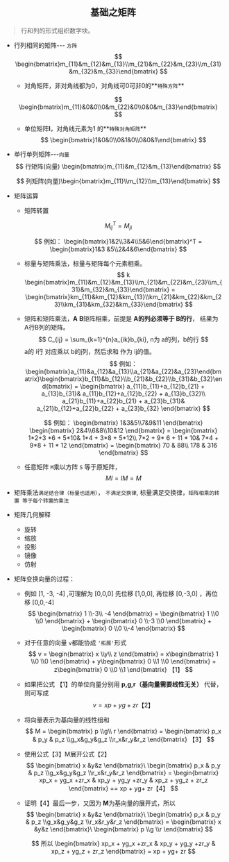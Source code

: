 ## <center> 基础之矩阵</center>

> 行和列的形式组织数字块。

- 行列相同的矩阵--- `方阵`
  $$
  \begin{bmatrix}m_{11}&m_{12}&m_{13}\\m_{21}&m_{22}&m_{23}\\m_{31}&m_{32}&m_{33}\end{bmatrix}
  $$

  - 对角矩阵，非对角线都为0，对角线可0可非0的**`特殊方阵`**

  $$
  \begin{bmatrix}m_{11}&0&0\\0&m_{22}&0\\0&0&m_{33}\end{bmatrix}
  $$

  - 单位矩阵**I**，对角线元素为1 的**`特殊对角矩阵`**
    $$
    \begin{bmatrix}1&0&0\\0&1&0\\0&0&1\end{bmatrix}
    $$
    

- 单行单列矩阵---`向量`
  $$
  行矩阵(向量) \begin{bmatrix}m_{11}&m_{12}&m_{13}\end{bmatrix}
  $$

  $$
  列矩阵(向量)\begin{bmatrix}m_{11}\\m_{12}\\m_{13}\end{bmatrix}
  $$

- 矩阵运算

  - 矩阵转置

  $$
  M^{T}_{ij} = M_{ji}
  $$

  $$
  例如： \begin{bmatrix}1&2\\3&4\\5&6\end{bmatrix}^T = \begin{bmatrix}1&3 &5\\2&4&6\end{bmatrix}
  $$

  - 标量与矩阵乘法，标量与矩阵每个元素相乘。
    $$
    k \begin{bmatrix}m_{11}&m_{12}&m_{13}\\m_{21}&m_{22}&m_{23}\\m_{31}&m_{32}&m_{33}\end{bmatrix} = \begin{bmatrix}km_{11}&km_{12}&km_{13}\\km_{21}&km_{22}&km_{23}\\km_{31}&km_{32}&km_{33}\end{bmatrix}
    $$
    

  - 矩阵和矩阵乘法，**A** **B**矩阵相乘，前提是 **A的列必须等于 B的行**， 结果为 A行B列的矩阵。
    $$
    C_{ij} = \sum_{k=1}^{n}a_{ik}b_{ki}, n为 a的列，b的行
    $$
    a的 i行 对应乘以 b的j列，然后求和 作为 ij的值。
    $$
    例如： \begin{bmatrix}a_{11}&a_{12}&a_{13}\\a_{21}&a_{22}&a_{23}\end{bmatrix}\begin{bmatrix}b_{11}&b_{12}\\b_{21}&b_{22}\\b_{31}&b_{32}\end{bmatrix} = \begin{bmatrix}
    a_{11}b_{11}+a_{12}b_{21} + a_{13}b_{31}&
    a_{11}b_{12}+a_{12}b_{22} + a_{13}b_{32}\\
    a_{21}b_{11}+a_{22}b_{21} + a_{23}b_{31}&
    a_{21}b_{12}+a_{22}b_{22} + a_{23}b_{32}
    \end{bmatrix}
    $$

    $$
    例如： 
    \begin{bmatrix}
    1&3&5\\7&9&11
    \end{bmatrix}
    \begin{bmatrix}
    2&4\\6&8\\10&12
    \end{bmatrix} 
    = \begin{bmatrix}
    1*2+3 *6 + 5*10&
    1*4 + 3*8 + 5*12\\
    7*2 + 9* 6 + 11 * 10&
    7*4 + 9*8 + 11 * 12
    \end{bmatrix}
    = \begin{bmatrix}
    70 & 88\\
    178 & 316
    \end{bmatrix}
    $$

  - 任意矩阵 `M`乘以方阵 `S` 等于原矩阵，
    $$
    MI = IM= M
    $$

- 矩阵乘法`满足结合律（标量也适用）`， `不满足交换律`, 标量满足交换律，`矩阵相乘的转置 等于每个转置的乘法`

- 矩阵几何解释

  - 旋转
  - 缩放
  - 投影
  - 镜像
  - 仿射

- 矩阵变换向量的过程：

  - 例如 [1, -3, -4] ,可理解为 [0,0,0] 先位移 [1,0,0], 再位移 [0,-3,0] ，再位移 [0,0,-4]
    $$
    \begin{bmatrix} 1 \\-3\\ -4 \end{bmatrix} = \begin{bmatrix} 1 \\0 \\0 \end{bmatrix} + \begin{bmatrix} 0 \\-3 \\0 \end{bmatrix} + \begin{bmatrix} 0 \\0 \\-4 \end{bmatrix}
    $$

  - 对于任意的向量 `v`都能协成 `'拓展'`形式
    $$
    v = \begin{bmatrix} x \\y\\ z \end{bmatrix} = x\begin{bmatrix} 1 \\0 \\0 \end{bmatrix} + y\begin{bmatrix} 0 \\1 \\0 \end{bmatrix} + z\begin{bmatrix} 0 \\0 \\1 \end{bmatrix}   【1】
    $$

  - 如果把公式 【1】的单位向量分别用 **p,g,r（基向量需要线性无关）** 代替，则可写成
    $$
    v = xp + yg+ zr 【2】
    $$

  - 将向量表示为基向量的线性组和
    $$
    M = \begin{bmatrix} p \\g\\ r \end{bmatrix} = \begin{bmatrix} p_x & p_y & p_z \\g_x&g_y&g_z \\r_x&r_y&r_z \end{bmatrix} 【3】
    $$

  - 使用公式【3】M展开公式【2】
    $$
    \begin{bmatrix} x &y&z \end{bmatrix}\ \begin{bmatrix} p_x & p_y & p_z \\g_x&g_y&g_z \\r_x&r_y&r_z \end{bmatrix}
    = \begin{bmatrix} 
    xp_x + yg_x +zr_x & xp_y + yg_y +zr_y & xp_z + yg_z + zr_z
    \end{bmatrix}
    == xp + yg+ zr【4】
    $$

  - 证明【4】最后一步，又因为 **M**为基向量的展开式，所以
    $$
    \begin{bmatrix} x &y&z \end{bmatrix}\ \begin{bmatrix} p_x & p_y & p_z \\g_x&g_y&g_z \\r_x&r_y&r_z \end{bmatrix} = \begin{bmatrix} x &y&z \end{bmatrix}\ \begin{bmatrix} p \\g \\r \end{bmatrix}
    $$

    $$
    所以 \begin{bmatrix} 
    xp_x + yg_x +zr_x & xp_y + yg_y +zr_y & xp_z + yg_z + zr_z
    \end{bmatrix} = xp + yg+ zr
    $$

    



